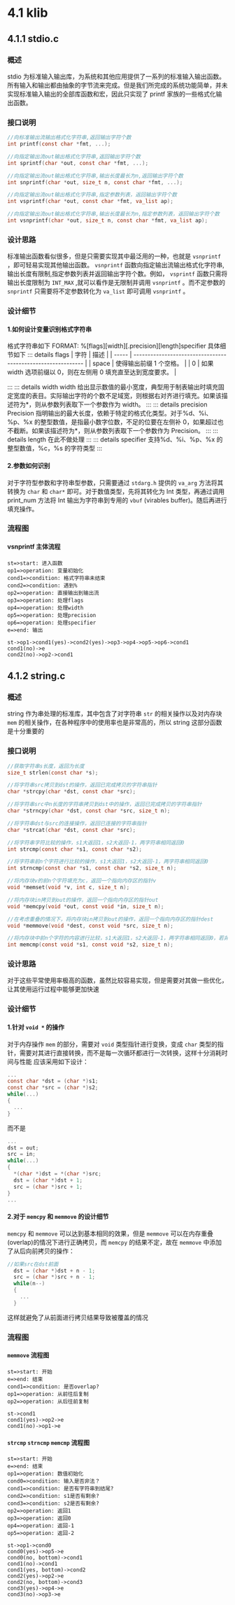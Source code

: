 # 4.1 klib

## 4.1.1 stdio.c

### 概述

stdio 为标准输入输出库，为系统和其他应用提供了一系列的标准输入输出函数。所有输入和输出都由抽象的字节流来完成。但是我们所完成的系统功能简单，并未实现标准输入输出的全部库函数和宏，因此只实现了 printf 家族的一些格式化输出函数。

### 接口说明

```c
//向标准输出流输出格式化字符串,返回输出字符个数
int printf(const char *fmt, ...);

//向指定输出流out输出格式化字符串,返回输出字符个数
int sprintf(char *out, const char *fmt, ...);

//向指定输出流out输出格式化字符串,输出长度最长为n,返回输出字符个数
int snprintf(char *out, size_t n, const char *fmt, ...);

//向指定输出流out输出格式化字符串,指定参数列表，返回输出字符个数
int vsprintf(char *out, const char *fmt, va_list ap);

//向指定输出流out输出格式化字符串,输出长度最长为n,指定参数列表，返回输出字符个数
int vsnprintf(char *out, size_t n, const char *fmt, va_list ap);

```

### 设计思路

标准输出函数看似很多，但是只需要实现其中最泛用的一种，也就是 `vsnprintf` ，即可轻易实现其他输出函数。 `vsnprintf` 函数向指定输出流输出格式化字符串,输出长度有限制,指定参数列表并返回输出字符个数。例如， `vsprintf` 函数只需将输出长度限制为 `INT_MAX` ,就可以看作是无限制并调用 `vsnprintf` 。而不定参数的 `snprintf` 只需要将不定参数转化为 `va_list` 即可调用 `vsnprintf` 。

### 设计细节

#### 1.如何设计变量识别格式字符串

格式字符串如下
FORMAT:
%[flags][width][.precision][length]specifier
具体细节如下
::: details flags
| 字符 | 描述 |
| ----- | ------------------------------------------------------------ |
| space | 使得输出前缀 1 个空格。 |
| 0 | 如果 width 选项前缀以 0，则在左侧用 0 填充直至达到宽度要求。 |

:::
::: details width
width 给出显示数值的最小宽度，典型用于制表输出时填充固定宽度的表目。实际输出字符的个数不足域宽，则根据右对齐进行填充。如果该描述符为*，则从参数列表取下一个参数作为 width。
:::
::: details precision
Precision 指明输出的最大长度，依赖于特定的格式化类型。对于%d、%i、%p、%x 的整型数值，是指最小数字位数，不足的位要在左侧补 0，如果超过也不截断。如果该描述符为*，则从参数列表取下一个参数作为 Precision。
:::
::: details length
在此不做处理
:::
::: details specifier
支持%d、%i、%p、%x 的整型数值，%c，%s 的字符类型
:::

#### 2.参数如何识别

对于字符型参数和字符串型参数，只需要通过 `stdarg.h` 提供的 `va_arg` 方法将其转换为 `char` 和 `char*` 即可。对于数值类型，先将其转化为 Int 类型，再通过调用 print_num 方法将 Int 输出为字符串到专用的 `vbuf` (virables buffer)。随后再进行填充操作。

### 流程图

#### vsnprintf 主体流程

```flow
st=>start: 进入函数
op1=>operation: 变量初始化
cond1=>condition: 格式字符串未结束
cond2=>condition: 遇到%
op2=>operation: 直接输出到输出流
op3=>operation: 处理flags
op4=>operation: 处理width
op5=>operation: 处理precision
op6=>operation: 处理specifier
e=>end: 输出

st->op1->cond1(yes)->cond2(yes)->op3->op4->op5->op6->cond1
cond1(no)->e
cond2(no)->op2->cond1
```

## 4.1.2 string.c

### 概述

string 作为串处理的标准库，其中包含了对字符串 `str` 的相关操作以及对内存块 `mem` 的相关操作，在各种程序中的使用率也是非常高的，所以 string 这部分函数是十分重要的

### 接口说明

```c
//获取字符串s长度，返回为长度
size_t strlen(const char *s);

//将字符串src拷贝到dst的操作，返回已完成拷贝的字符串指针
char *strcpy(char *dst, const char *src);

//将字符串src中n长度的字符串拷贝到dst中的操作，返回已完成拷贝的字符串指针
char *strncpy(char *dst, const char *src, size_t n);

//将字符串dst与src的连接操作，返回已连接的字符串指针
char *strcat(char *dst, const char *src);

//将字符串字符比较的操作，s1大返回1，s2大返回-1，两字符串相同返回0
int strcmp(const char *s1, const char *s2);

//将字符串前n个字符进行比较的操作，s1大返回1，s2大返回-1，两字符串相同返回0
int strncmp(const char *s1, const char *s2, size_t n);

//将内存块v的前n个字符填充为c，返回一个指向内存区的指针v
void *memset(void *v, int c, size_t n);

//将内存块in拷贝到out的操作，返回一个指向内存区的指针out
void *memcpy(void *out, const void *in, size_t n);

//在考虑重叠的情况下，将内存块in拷贝到out的操作，返回一个指向内存区的指针dest
void *memmove(void *dest, const void *src, size_t n);

//将内存块中前n个字符的内容进行比较，s1大返回1，s2大返回-1，两字符串相同返回0，若非法则返回-2
int memcmp(const void *s1, const void *s2, size_t n);

```

### 设计思路

对于这些平常使用率极高的函数，虽然比较容易实现，但是需要对其做一些优化，让其使用运行过程中能够更加快速

### 设计细节

#### 1.针对 `void *` 的操作

对于内存操作 `mem` 的部分，需要对 `void` 类型指针进行变换，变成 `char` 类型的指针，需要对其进行直接转换，而不是每一次循环都进行一次转换，这样十分消耗时间与性能
应该采用如下设计：

```c
...
const char *dst = (char *)s1;
const char *src = (char *)s2;
while(...)
{
  ...
}
```

而不是

```c
...
dst = out;
src = in;
while(...)
{
  *(char *)dst = *(char *)src;
  dst = (char *)dst + 1;
  src = (char *)src + 1;
}
...

```

#### 2.对于 `memcpy` 和 `memmove` 的设计细节

`memcpy` 和 `memmove` 可以达到基本相同的效果，但是 `memmove` 可以在内存重叠(overlap)的情况下进行正确拷贝，而 `memcpy` 的结果不定，故在 `memmove` 中添加了从后向前拷贝的操作：

```c
//如果src在dst前面
  dst = (char *)dst + n - 1;
  src = (char *)src + n - 1;
  while(n--)
  {
    ...
  }
```

这样就避免了从前面进行拷贝结果导致被覆盖的情况

### 流程图

#### `memmove` 流程图

```flow
st=>start: 开始
e=>end: 结束
cond1=>condition: 是否overlap?
op1=>operation: 从前往后复制
op2=>operation: 从后往前复制

st->cond1
cond1(yes)->op2->e
cond1(no)->op1->e
```

#### `strcmp` `strncmp` `memcmp` 流程图

```flow
st=>start: 开始
e=>end: 结束
op1=>operation: 数值初始化
cond0=>condition: 输入是否非法？
cond1=>condition: 是否有字符串到结尾?
cond2=>condition: s1是否有剩余?
cond3=>condition: s2是否有剩余?
op2=>operation: 返回1
op3=>operation: 返回0
op4=>operation: 返回-1
op5=>operation: 返回-2

st->op1->cond0
cond0(yes)->op5->e
cond0(no, bottom)->cond1
cond1(no)->cond1
cond1(yes, bottom)->cond2
cond2(yes)->op2->e
cond2(no, bottom)->cond3
cond3(yes)->op4->e
cond3(no)->op3->e
```
